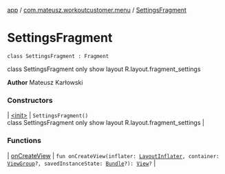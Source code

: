 [app](../../index.md) / [com.mateusz.workoutcustomer.menu](../index.md) / [SettingsFragment](./index.md)

# SettingsFragment

`class SettingsFragment : Fragment`

class SettingsFragment only show layout R.layout.fragment_settings

**Author**
Mateusz Karłowski

### Constructors

| [&lt;init&gt;](-init-.md) | `SettingsFragment()`<br>class SettingsFragment only show layout R.layout.fragment_settings |

### Functions

| [onCreateView](on-create-view.md) | `fun onCreateView(inflater: `[`LayoutInflater`](https://developer.android.com/reference/android/view/LayoutInflater.html)`, container: `[`ViewGroup`](https://developer.android.com/reference/android/view/ViewGroup.html)`?, savedInstanceState: `[`Bundle`](https://developer.android.com/reference/android/os/Bundle.html)`?): `[`View`](https://developer.android.com/reference/android/view/View.html)`?` |

